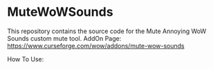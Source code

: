 # MuteWoWSounds
This repository contains the source code for the Mute Annoying WoW Sounds custom mute tool.
AddOn Page: https://www.curseforge.com/wow/addons/mute-wow-sounds

How To Use:
